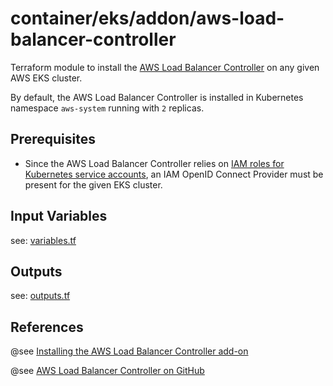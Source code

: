 # container/eks/addon/aws-load-balancer-controller 

Terraform module to install the [AWS Load Balancer Controller](https://docs.aws.amazon.com/eks/latest/userguide/aws-load-balancer-controller.html) on any given AWS EKS cluster.

By default, the AWS Load Balancer Controller is installed in Kubernetes namespace `aws-system` running with `2` replicas.

## Prerequisites

* Since the AWS Load Balancer Controller relies on [IAM roles for Kubernetes service accounts](https://docs.aws.amazon.com/eks/latest/userguide/iam-roles-for-service-accounts.html), 
  an IAM OpenID Connect Provider must be present for the given EKS cluster.

## Input Variables

see: [variables.tf](variables.tf)

## Outputs

see: [outputs.tf](outputs.tf)

## References

@see [Installing the AWS Load Balancer Controller add-on](https://docs.aws.amazon.com/eks/latest/userguide/aws-load-balancer-controller.html)

@see [AWS Load Balancer Controller on GitHub](https://github.com/kubernetes-sigs/aws-load-balancer-controller)